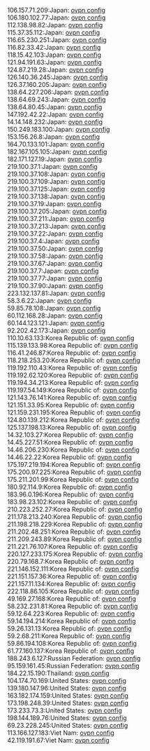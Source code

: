 106.157.71.209:Japan: [ovpn config](vpn/106_157_71_209.ovpn)  
106.180.102.77:Japan: [ovpn config](vpn/106_180_102_77.ovpn)  
112.138.98.82:Japan: [ovpn config](vpn/112_138_98_82.ovpn)  
115.37.35.112:Japan: [ovpn config](vpn/115_37_35_112.ovpn)  
116.65.230.251:Japan: [ovpn config](vpn/116_65_230_251.ovpn)  
116.82.33.42:Japan: [ovpn config](vpn/116_82_33_42.ovpn)  
118.15.42.103:Japan: [ovpn config](vpn/118_15_42_103.ovpn)  
121.94.191.63:Japan: [ovpn config](vpn/121_94_191_63.ovpn)  
124.87.219.28:Japan: [ovpn config](vpn/124_87_219_28.ovpn)  
126.140.36.245:Japan: [ovpn config](vpn/126_140_36_245.ovpn)  
126.37.160.205:Japan: [ovpn config](vpn/126_37_160_205.ovpn)  
138.64.227.206:Japan: [ovpn config](vpn/138_64_227_206.ovpn)  
138.64.69.243:Japan: [ovpn config](vpn/138_64_69_243.ovpn)  
138.64.80.45:Japan: [ovpn config](vpn/138_64_80_45.ovpn)  
147.192.42.22:Japan: [ovpn config](vpn/147_192_42_22.ovpn)  
14.14.148.232:Japan: [ovpn config](vpn/14_14_148_232.ovpn)  
150.249.183.100:Japan: [ovpn config](vpn/150_249_183_100.ovpn)  
153.156.26.8:Japan: [ovpn config](vpn/153_156_26_8.ovpn)  
164.70.133.101:Japan: [ovpn config](vpn/164_70_133_101.ovpn)  
182.167.105.105:Japan: [ovpn config](vpn/182_167_105_105.ovpn)  
182.171.127.19:Japan: [ovpn config](vpn/182_171_127_19.ovpn)  
219.100.37.1:Japan: [ovpn config](vpn/219_100_37_1.ovpn)  
219.100.37.108:Japan: [ovpn config](vpn/219_100_37_108.ovpn)  
219.100.37.109:Japan: [ovpn config](vpn/219_100_37_109.ovpn)  
219.100.37.125:Japan: [ovpn config](vpn/219_100_37_125.ovpn)  
219.100.37.138:Japan: [ovpn config](vpn/219_100_37_138.ovpn)  
219.100.37.19:Japan: [ovpn config](vpn/219_100_37_19.ovpn)  
219.100.37.205:Japan: [ovpn config](vpn/219_100_37_205.ovpn)  
219.100.37.211:Japan: [ovpn config](vpn/219_100_37_211.ovpn)  
219.100.37.213:Japan: [ovpn config](vpn/219_100_37_213.ovpn)  
219.100.37.22:Japan: [ovpn config](vpn/219_100_37_22.ovpn)  
219.100.37.4:Japan: [ovpn config](vpn/219_100_37_4.ovpn)  
219.100.37.50:Japan: [ovpn config](vpn/219_100_37_50.ovpn)  
219.100.37.58:Japan: [ovpn config](vpn/219_100_37_58.ovpn)  
219.100.37.67:Japan: [ovpn config](vpn/219_100_37_67.ovpn)  
219.100.37.7:Japan: [ovpn config](vpn/219_100_37_7.ovpn)  
219.100.37.77:Japan: [ovpn config](vpn/219_100_37_77.ovpn)  
219.100.37.90:Japan: [ovpn config](vpn/219_100_37_90.ovpn)  
223.132.137.81:Japan: [ovpn config](vpn/223_132_137_81.ovpn)  
58.3.6.22:Japan: [ovpn config](vpn/58_3_6_22.ovpn)  
59.85.78.108:Japan: [ovpn config](vpn/59_85_78_108.ovpn)  
60.112.168.28:Japan: [ovpn config](vpn/60_112_168_28.ovpn)  
60.144.123.121:Japan: [ovpn config](vpn/60_144_123_121.ovpn)  
92.202.42.173:Japan: [ovpn config](vpn/92_202_42_173.ovpn)  
110.10.63.133:Korea Republic of: [ovpn config](vpn/110_10_63_133.ovpn)  
115.139.133.98:Korea Republic of: [ovpn config](vpn/115_139_133_98.ovpn)  
116.41.246.87:Korea Republic of: [ovpn config](vpn/116_41_246_87.ovpn)  
118.218.253.20:Korea Republic of: [ovpn config](vpn/118_218_253_20.ovpn)  
119.192.110.43:Korea Republic of: [ovpn config](vpn/119_192_110_43.ovpn)  
119.192.62.120:Korea Republic of: [ovpn config](vpn/119_192_62_120.ovpn)  
119.194.34.213:Korea Republic of: [ovpn config](vpn/119_194_34_213.ovpn)  
119.197.54.149:Korea Republic of: [ovpn config](vpn/119_197_54_149.ovpn)  
121.143.76.141:Korea Republic of: [ovpn config](vpn/121_143_76_141.ovpn)  
121.151.33.95:Korea Republic of: [ovpn config](vpn/121_151_33_95.ovpn)  
121.159.231.195:Korea Republic of: [ovpn config](vpn/121_159_231_195.ovpn)  
124.80.139.212:Korea Republic of: [ovpn config](vpn/124_80_139_212.ovpn)  
125.137.198.13:Korea Republic of: [ovpn config](vpn/125_137_198_13.ovpn)  
14.32.103.27:Korea Republic of: [ovpn config](vpn/14_32_103_27.ovpn)  
14.45.227.51:Korea Republic of: [ovpn config](vpn/14_45_227_51.ovpn)  
14.46.206.230:Korea Republic of: [ovpn config](vpn/14_46_206_230.ovpn)  
14.46.22.22:Korea Republic of: [ovpn config](vpn/14_46_22_22.ovpn)  
175.197.219.194:Korea Republic of: [ovpn config](vpn/175_197_219_194.ovpn)  
175.200.97.225:Korea Republic of: [ovpn config](vpn/175_200_97_225.ovpn)  
175.211.201.99:Korea Republic of: [ovpn config](vpn/175_211_201_99.ovpn)  
180.92.114.9:Korea Republic of: [ovpn config](vpn/180_92_114_9.ovpn)  
183.96.0.196:Korea Republic of: [ovpn config](vpn/183_96_0_196.ovpn)  
183.98.23.102:Korea Republic of: [ovpn config](vpn/183_98_23_102.ovpn)  
210.223.252.27:Korea Republic of: [ovpn config](vpn/210_223_252_27.ovpn)  
211.178.213.240:Korea Republic of: [ovpn config](vpn/211_178_213_240.ovpn)  
211.198.218.229:Korea Republic of: [ovpn config](vpn/211_198_218_229.ovpn)  
211.202.48.251:Korea Republic of: [ovpn config](vpn/211_202_48_251.ovpn)  
211.209.243.89:Korea Republic of: [ovpn config](vpn/211_209_243_89.ovpn)  
211.221.76.107:Korea Republic of: [ovpn config](vpn/211_221_76_107.ovpn)  
220.127.233.175:Korea Republic of: [ovpn config](vpn/220_127_233_175.ovpn)  
220.79.168.7:Korea Republic of: [ovpn config](vpn/220_79_168_7.ovpn)  
221.146.152.111:Korea Republic of: [ovpn config](vpn/221_146_152_111.ovpn)  
221.151.157.36:Korea Republic of: [ovpn config](vpn/221_151_157_36.ovpn)  
221.157.11.134:Korea Republic of: [ovpn config](vpn/221_157_11_134.ovpn)  
222.118.86.105:Korea Republic of: [ovpn config](vpn/222_118_86_105.ovpn)  
49.169.27.168:Korea Republic of: [ovpn config](vpn/49_169_27_168.ovpn)  
58.232.231.81:Korea Republic of: [ovpn config](vpn/58_232_231_81.ovpn)  
59.12.64.223:Korea Republic of: [ovpn config](vpn/59_12_64_223.ovpn)  
59.14.194.214:Korea Republic of: [ovpn config](vpn/59_14_194_214.ovpn)  
59.26.131.13:Korea Republic of: [ovpn config](vpn/59_26_131_13.ovpn)  
59.2.68.211:Korea Republic of: [ovpn config](vpn/59_2_68_211.ovpn)  
59.86.194.108:Korea Republic of: [ovpn config](vpn/59_86_194_108.ovpn)  
61.77.160.137:Korea Republic of: [ovpn config](vpn/61_77_160_137.ovpn)  
188.243.6.127:Russian Federation: [ovpn config](vpn/188_243_6_127.ovpn)  
95.159.161.45:Russian Federation: [ovpn config](vpn/95_159_161_45.ovpn)  
184.22.15.190:Thailand: [ovpn config](vpn/184_22_15_190.ovpn)  
104.174.70.169:United States: [ovpn config](vpn/104_174_70_169.ovpn)  
139.180.147.96:United States: [ovpn config](vpn/139_180_147_96.ovpn)  
163.182.174.159:United States: [ovpn config](vpn/163_182_174_159.ovpn)  
173.198.248.39:United States: [ovpn config](vpn/173_198_248_39.ovpn)  
173.233.73.3:United States: [ovpn config](vpn/173_233_73_3.ovpn)  
198.144.189.76:United States: [ovpn config](vpn/198_144_189_76.ovpn)  
69.23.228.245:United States: [ovpn config](vpn/69_23_228_245.ovpn)  
113.166.127.183:Viet Nam: [ovpn config](vpn/113_166_127_183.ovpn)  
42.119.191.67:Viet Nam: [ovpn config](vpn/42_119_191_67.ovpn)  
